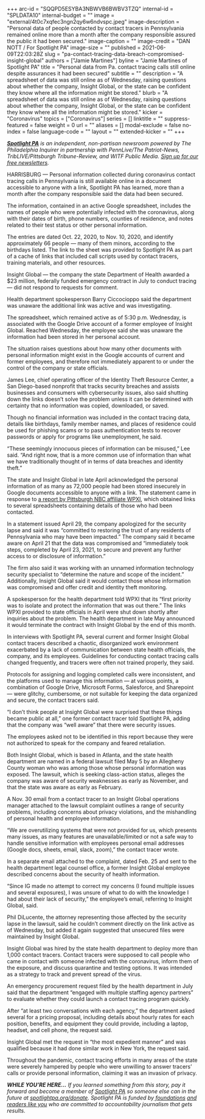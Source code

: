 +++
arc-id = "SQQPD5ESYBA3NBWVB6BWBV3TZQ"
internal-id = "SPLDATA10"
internal-budget = ""
image = "external/4t0c7xqfec3ngn2qy6w6ndvspc.jpeg"
image-description = "Personal data of people contacted by contact tracers in Pennsylvania remained online more than a month after the company responsible assured the public it had been secured."
image-caption = ""
image-credit = "DAN NOTT / For Spotlight PA"
image-size = ""
published = 2021-06-09T22:03:28Z
slug = "pa-contact-tracing-data-breach-compromised-insight-global"
authors = ["Jamie Martines"]
byline = "Jamie Martines of Spotlight PA"
title = "Personal data from Pa. contact tracing calls still online despite assurances it had been secured"
subtitle = ""
description = "A spreadsheet of data was still online as of Wednesday, raising questions about whether the company, Insight Global, or the state can be confident they know where all the information might be stored."
blurb = "A spreadsheet of data was still online as of Wednesday, raising questions about whether the company, Insight Global, or the state can be confident they know where all the information might be stored."
kicker = "Coronavirus"
topics = ["Coronavirus"]
series = []
linktitle = ""
suppress-featured = false
weight = 0
url = ""
aliases = []
modal-exclude = false
no-index = false
language-code = ""
layout = ""
extended-kicker = ""
+++

<a href="https://www.spotlightpa.org/"><i><b>Spotlight PA</b></i></a><i> is an independent, non-partisan newsroom powered by The Philadelphia Inquirer in partnership with PennLive/The Patriot-News, TribLIVE/Pittsburgh Tribune-Review, and WITF Public Media. </i><a href="https://www.spotlightpa.org/newsletters"><i>Sign up for our free newsletters</i></a><i>.</i>

HARRISBURG — Personal information collected during coronavirus contact tracing calls in Pennsylvania is still available online in a document accessible to anyone with a link, Spotlight PA has learned, more than a month after the company responsible said the data had been secured.

The information, contained in an active Google spreadsheet, includes the names of people who were potentially infected with the coronavirus, along with their dates of birth, phone numbers, counties of residence, and notes related to their test status or other personal information.

The entries are dated Oct. 22, 2020, to Nov. 10, 2020, and identify approximately 66 people — many of them minors, according to the birthdays listed. The link to the sheet was provided to Spotlight PA as part of a cache of links that included call scripts used by contact tracers, training materials, and other resources.

Insight Global — the company the state Department of Health awarded a $23 million, federally funded emergency contract in July to conduct tracing — did not respond to requests for comment.

Health department spokesperson Barry Ciccocioppo said the department was unaware the additional link was active and was investigating.

The spreadsheet, which remained active as of 5:30 p.m. Wednesday, is associated with the Google Drive account of a former employee of Insight Global. Reached Wednesday, the employee said she was unaware the information had been stored in her personal account.

<script src="https://www.spotlightpa.org/embed.js" async></script><div data-spl-embed-version="1" data-spl-src="https://www.spotlightpa.org/embeds/tips/?tip_text=%3Cb%3EDo%20you%20have%20more%20information%20about%20Insight%20Global's%20work%20in%20Pa.%3F%3C%2Fb%3E%20Contact%20Spotlight%20PA."></div>

The situation raises questions about how many other documents with personal information might exist in the Google accounts of current and former employees, and therefore not immediately apparent to or under the control of the company or state officials.

James Lee, chief operating officer of the Identity Theft Resource Center, a San Diego-based nonprofit that tracks security breaches and assists businesses and consumers with cybersecurity issues, also said shutting down the links doesn’t solve the problem unless it can be determined with certainty that no information was copied, downloaded, or saved.

Though no financial information was included in the contact tracing data, details like birthdays, family member names, and places of residence could be used for phishing scams or to pass authentication tests to recover passwords or apply for programs like unemployment, he said.

“These seemingly innocuous pieces of information can be misused,” Lee said. “And right now, that is a more common use of information than what we have traditionally thought of in terms of data breaches and identity theft.”

The state and Insight Global in late April acknowledged the personal information of as many as 72,000 people had been stored insecurely in Google documents accessible to anyone with a link. The statement came in response to <a href="https://www.wpxi.com/news/investigates/unsecured-pennsylvania-covid-19-contact-tracing-data-exposed-by-whistleblower-target-11/TCSWQQ5YPRDVDBSTE5IMVYSCH4/">a report by Pittsburgh NBC affiliate WPXI</a>, which obtained links to several spreadsheets containing details of those who had been contacted.

In a statement issued April 29, the company apologized for the security lapse and said it was “committed to restoring the trust of any residents of Pennsylvania who may have been impacted.” The company said it became aware on April 21 that the data was compromised and “immediately took steps, completed by April 23, 2021, to secure and prevent any further access to or disclosure of information.”

<script src="https://www.spotlightpa.org/embed.js" async></script><div data-spl-embed-version="1" data-spl-src="https://www.spotlightpa.org/embeds/newsletter/"></div>

The firm also said it was working with an unnamed information technology security specialist to “determine the nature and scope of the incident.” Additionally, Insight Global said it would contact those whose information was compromised and offer credit and identity theft monitoring.

A spokesperson for the health department told WPXI that its “first priority was to isolate and protect the information that was out there.” The links WPXI provided to state officials in April were shut down shortly after inquiries about the problem. The health department in late May announced it would terminate the contract with Insight Global by the end of this month.

In interviews with Spotlight PA, several current and former Insight Global contact tracers described a chaotic, disorganized work environment exacerbated by a lack of communication between state health officials, the company, and its employees. Guidelines for conducting contact tracing calls changed frequently, and tracers were often not trained properly, they said.

Protocols for assigning and logging completed calls were inconsistent, and the platforms used to manage this information — at various points, a combination of Google Drive, Microsoft Forms, Salesforce, and Sharepoint — were glitchy, cumbersome, or not suitable for keeping the data organized and secure, the contact tracers said.

“I don’t think people at Insight Global were surprised that these things became public at all,” one former contact tracer told Spotlight PA, adding that the company was “well aware” that there were security issues.

The employees asked not to be identified in this report because they were not authorized to speak for the company and feared retaliation.

Both Insight Global, which is based in Atlanta, and the state health department are named in a federal lawsuit filed May 5 by an Allegheny County woman who was among those whose personal information was exposed. The lawsuit, which is seeking class-action status, alleges the company was aware of security weaknesses as early as November, and that the state was aware as early as February.

A Nov. 30 email from a contact tracer to an Insight Global operations manager attached to the lawsuit complaint outlines a range of security problems, including concerns about privacy violations, and the mishandling of personal health and employee information.

“We are overutilizing systems that were not provided for us, which presents many issues, as many features are unavailable/limited or not a safe way to handle sensitive information with employees personal email addresses (Google docs, sheets, email, slack, zoom),” the contact tracer wrote.

<script src="https://www.spotlightpa.org/embed.js" async></script><div data-spl-embed-version="1" data-spl-src="https://www.spotlightpa.org/embeds/donate/"></div>

In a separate email attached to the complaint, dated Feb. 25 and sent to the health department legal counsel office, a former Insight Global employee described concerns about the security of health information.

“Since IG made no attempt to correct my concerns (I found multiple issues and several exposures), I was unsure of what to do with the knowledge I had about their lack of security,” the employee’s email, referring to Insight Global, said.

Phil DiLucente, the attorney representing those affected by the security lapse in the lawsuit, said he couldn’t comment directly on the link active as of Wednesday, but added it again suggested that unsecured files were maintained by Insight Global.

Insight Global was hired by the state health department to deploy more than 1,000 contact tracers. Contact tracers were supposed to call people who came in contact with someone infected with the coronavirus, inform them of the exposure, and discuss quarantine and testing options. It was intended as a strategy to track and prevent spread of the virus.

An emergency procurement request filed by the health department in July said that the department “engaged with multiple staffing agency partners” to evaluate whether they could launch a contact tracing program quickly.

After “at least two conversations with each agency,” the department asked several for a pricing proposal, including details about hourly rates for each position, benefits, and equipment they could provide, including a laptop, headset, and cell phone, the request said.

Insight Global met the request in “the most expedient manner” and was qualified because it had done similar work in New York, the request said.

Throughout the pandemic, contact tracing efforts in many areas of the state were severely hampered by people who were unwilling to answer tracers’ calls or provide personal information, claiming it was an invasion of privacy.

<i><b>WHILE YOU’RE HERE...</b></i><i> If you learned something from this story, pay it forward and become a member of </i><a href="https://www.spotlightpa.org/"><i>Spotlight PA</i></a><i> so someone else can in the future at </i><a href="http://spotlightpa.org/donate"><i>spotlightpa.org/donate</i></a><i>. Spotlight PA is funded by</i><a href="https://www.spotlightpa.org/support"><i> foundations</i></a><i> </i><a href="https://www.spotlightpa.org/support"><i>and readers like you</i></a><i> who are committed to accountability journalism that gets results.</i>

